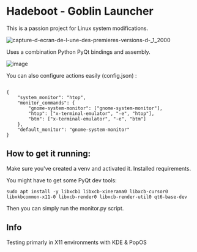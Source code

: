 # Hadeboot - Goblin Launcher

This is a passion project for Linux system modifications. 

![capture-d-ecran-de-l-une-des-premieres-versions-d-_1_2000](https://github.com/user-attachments/assets/a6bd4685-b01d-4b15-9c66-e4ec1415ae23)

Uses a combination Python PyQt bindings and assembly. 

![image](https://github.com/user-attachments/assets/baab7575-57c9-4f5c-89f6-a65044f1e461)

You can also configure actions easily (config.json) :

```

{
    "system_monitor": "htop",
    "monitor_commands": {
        "gnome-system-monitor": ["gnome-system-monitor"],
        "htop": ["x-terminal-emulator", "-e", "htop"],
        "btm": ["x-terminal-emulator", "-e", "btm"]
    },
    "default_monitor": "gnome-system-monitor"
}

``` 

How to get it running:
---

Make sure you've created a venv and activated it. 
Installed requirements.

You might have to get some PyQt dev tools:

    sudo apt install -y libxcb1 libxcb-xinerama0 libxcb-cursor0 libxkbcommon-x11-0 libxcb-render0 libxcb-render-util0 qt6-base-dev

Then you can simply run the monitor.py script. 

Info
---

Testing primarly in X11 environments with KDE & PopOS


